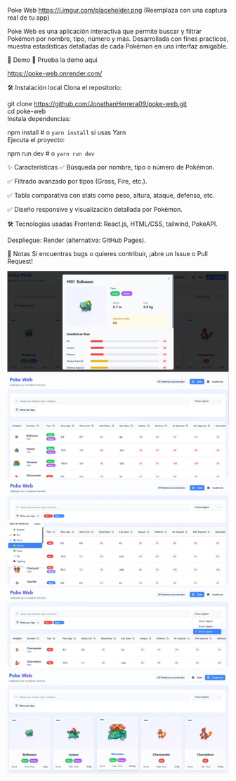 Poke Web
https://i.imgur.com/placeholder.png (Reemplaza con una captura real de tu app)

Poke Web es una aplicación interactiva que permite buscar y filtrar Pokémon por nombre, tipo, número y más. Desarrollada con fines practicos, muestra estadísticas detalladas de cada Pokémon en una interfaz amigable.

🌟 Demo
🔗 Prueba la demo aquí

https://poke-web.onrender.com/

🛠️ Instalación local
Clona el repositorio:

git clone https://github.com/JonathanHerrera09/poke-web.git  
cd poke-web  
Instala dependencias:

npm install  # o `yarn install` si usas Yarn  
Ejecuta el proyecto:

npm run dev    # o `yarn run dev`  

✨ Características
✅ Búsqueda por nombre, tipo o número de Pokémon.

✅ Filtrado avanzado por tipos (Grass, Fire, etc.).

✅ Tabla comparativa con stats como peso, altura, ataque, defensa, etc.

✅ Diseño responsive y visualización detallada por Pokémon.

🛠️ Tecnologías usadas
Frontend: React.js, HTML/CSS, tailwind, PokeAPI.

Despliegue: Render (alternativa: GitHub Pages).

📌 Notas
Si encuentras bugs o quieres contribuir, ¡abre un Issue o Pull Request!

![Vista de tabla de Pokémon](./assets/Screenshot_1.png)
![Vista de tabla de Pokémon](./assets/Screenshot_2.png)
![Vista de tabla de Pokémon](./assets/Screenshot_3.png)
![Vista de tabla de Pokémon](./assets/Screenshot_4.png)
![Vista de tabla de Pokémon](./assets/Screenshot_8.png)
